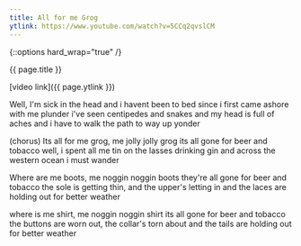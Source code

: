 ```yaml
---
title: All for me Grog
ytlink: https://www.youtube.com/watch?v=5CCq2qvslCM
---
```


{::options hard_wrap="true" /}

{{ page.title }}

[video link]({{ page.ytlink }})


Well, I'm sick in the head and i havent been to bed
since i first came ashore with me plunder
i've seen centipedes and snakes and my head is full of aches
and i have to walk the path to way up yonder

(chorus)
Its all for me grog, me jolly jolly grog
its all gone for beer and tobacco
well, i spent all me tin on the lasses drinking gin
and across the western ocean i must wander

Where are me boots, me noggin noggin boots
they're all gone for beer and tobacco
the sole is getting thin, and the upper's letting in
and the laces are holding out for better weather

where is me shirt, me noggin noggin shirt
its all gone for beer and tobacco
the buttons are worn out, the collar's torn about
and the tails are holding out for better weather
